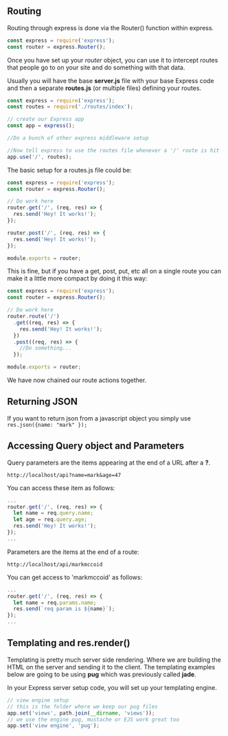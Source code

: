 ## Routing

Routing through express is done via the Router() function within express.

```javascript
const express = require('express');
const router = express.Router();
```

Once you have set up your *router* object, you can use it to intercept routes that people go to on your site and do something with that data.

Usually you will have the base **server.js** file with your base Express code and then a separate **routes.js** (or multiple files) defining your routes.

```javascript
const express = require('express');
const routes = require('./routes/index');

// create our Express app
const app = express();

//Do a bunch of other express middleware setup

//Now tell express to use the routes file whenever a '/' route is hit
app.use('/', routes);
```

The basic setup for a routes.js file could be:

```javascript
const express = require('express');
const router = express.Router();

// Do work here
router.get('/', (req, res) => {
  res.send('Hey! It works!');
});

router.post('/', (req, res) => {
  res.send('Hey! It works!');
});

module.exports = router;
```

This is fine, but if you have a get, post, put, etc all on a single route you can make it a little more compact by doing it this way:

```javascript
const express = require('express');
const router = express.Router();

// Do work here
router.route('/')
  .get((req, res) => {
    res.send('Hey! It works!');
  })
  .post((req, res) => {
    //Do something...
  });

module.exports = router;
```
We have now chained our route actions together.

## Returning JSON
If you want to return json from a javascript object you simply use ` res.json({name: "mark" }); `

## Accessing Query object and Parameters
Query parameters are the items appearing at the end of a URL after a **?**.

` http://localhost/api?name=mark&age=47 `

You can access these item as follows:

```javascript
...
router.get('/', (req, res) => {
  let name = req.query.name;
  let age = req.query.age;
  res.send('Hey! It works!');
});
...
```

Parameters are the items at the end of a route:

` http://localhost/api/markmccoid `

You can get access to 'markmccoid' as follows:

```javascript
...
router.get('/', (req, res) => {
  let name = req.params.name;
  res.send(`req param is ${name}`);
});
...
```

## Templating and res.render()
Templating is pretty much server side rendering.  Where we are building the HTML on the server and sending it to the client.  The templating examples below are going to be using **pug** which was previously called **jade**.

In your Express server setup code, you will set up your templating engine.

```javascript
// view engine setup
// this is the folder where we keep our pug files
app.set('views', path.join(__dirname, 'views')); 
// we use the engine pug, mustache or EJS work great too
app.set('view engine', 'pug'); 
```